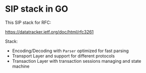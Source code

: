 # SIP stack in GO

This SIP stack for RFC: 

https://datatracker.ietf.org/doc/html/rfc3261


Stack:
- Encoding/Decoding with `Parser` optimized for fast parsing
- Transport Layer and support for different protocols
- Transaction Layer with transaction sessions managing and state machine